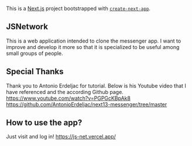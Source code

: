 This is a [Next.js](https://nextjs.org/) project bootstrapped with [`create-next-app`](https://github.com/vercel/next.js/tree/canary/packages/create-next-app).

## JSNetwork

This is a web application intended to clone the messenger app. I want to improve and develop it more so that it is specialized to be useful among small groups of people.


## Special Thanks

Thank you to Antonio Erdeljac for tutorial. Below is his Youtube video that I have referenced and the according Github page.
https://www.youtube.com/watch?v=PGPGcKBpAk8
https://github.com/AntonioErdeljac/next13-messenger/tree/master

## How to use the app?

Just visit and log in!
https://js-net.vercel.app/
